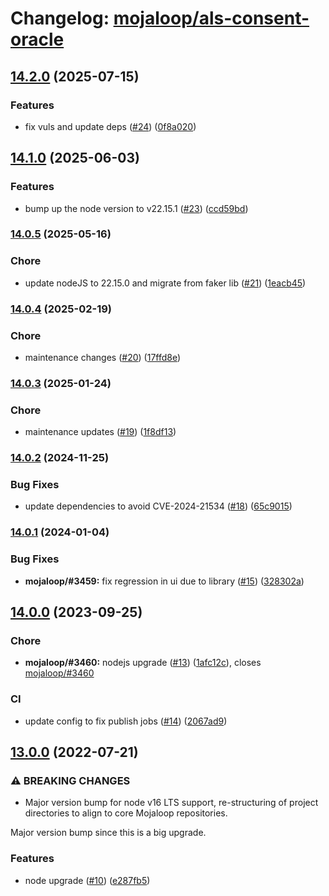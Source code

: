 # Changelog: [mojaloop/als-consent-oracle](https://github.com/mojaloop/als-consent-oracle)
## [14.2.0](https://github.com/mojaloop/ml-testing-toolkit-shared-lib/compare/v14.1.0...v14.2.0) (2025-07-15)


### Features

* fix vuls and update deps ([#24](https://github.com/mojaloop/ml-testing-toolkit-shared-lib/issues/24)) ([0f8a020](https://github.com/mojaloop/ml-testing-toolkit-shared-lib/commit/0f8a0202058b5ba6cd855ba987f22b384911403a))

## [14.1.0](https://github.com/mojaloop/ml-testing-toolkit-shared-lib/compare/v14.0.5...v14.1.0) (2025-06-03)


### Features

* bump up the node version to v22.15.1 ([#23](https://github.com/mojaloop/ml-testing-toolkit-shared-lib/issues/23)) ([ccd59bd](https://github.com/mojaloop/ml-testing-toolkit-shared-lib/commit/ccd59bdc348ab1b9bce1cb2ee69f6553fb7021a5))

### [14.0.5](https://github.com/mojaloop/ml-testing-toolkit-shared-lib/compare/v14.0.4...v14.0.5) (2025-05-16)


### Chore

* update nodeJS to 22.15.0 and migrate from faker lib ([#21](https://github.com/mojaloop/ml-testing-toolkit-shared-lib/issues/21)) ([1eacb45](https://github.com/mojaloop/ml-testing-toolkit-shared-lib/commit/1eacb4575b250c91d0288345c4280fcdd74852eb))

### [14.0.4](https://github.com/mojaloop/ml-testing-toolkit-shared-lib/compare/v14.0.3...v14.0.4) (2025-02-19)


### Chore

* maintenance changes ([#20](https://github.com/mojaloop/ml-testing-toolkit-shared-lib/issues/20)) ([17ffd8e](https://github.com/mojaloop/ml-testing-toolkit-shared-lib/commit/17ffd8e465b6c6d0fa5734cf3ffda37b6d17894b))

### [14.0.3](https://github.com/mojaloop/ml-testing-toolkit-shared-lib/compare/v14.0.2...v14.0.3) (2025-01-24)


### Chore

* maintenance updates ([#19](https://github.com/mojaloop/ml-testing-toolkit-shared-lib/issues/19)) ([1f8df13](https://github.com/mojaloop/ml-testing-toolkit-shared-lib/commit/1f8df132db1da282c011066d8abeb9c1a2af1f60))

### [14.0.2](https://github.com/mojaloop/ml-testing-toolkit-shared-lib/compare/v14.0.1...v14.0.2) (2024-11-25)


### Bug Fixes

* update dependencies to avoid CVE-2024-21534 ([#18](https://github.com/mojaloop/ml-testing-toolkit-shared-lib/issues/18)) ([65c9015](https://github.com/mojaloop/ml-testing-toolkit-shared-lib/commit/65c90151c1113274f822aaa98f6ab47d575c7422))

### [14.0.1](https://github.com/mojaloop/ml-testing-toolkit-shared-lib/compare/v14.0.0...v14.0.1) (2024-01-04)


### Bug Fixes

* **mojaloop/#3459:** fix regression in ui due to library ([#15](https://github.com/mojaloop/ml-testing-toolkit-shared-lib/issues/15)) ([328302a](https://github.com/mojaloop/ml-testing-toolkit-shared-lib/commit/328302a070f4d87f183a57e0e05cb56328e5d125))

## [14.0.0](https://github.com/mojaloop/ml-testing-toolkit-shared-lib/compare/v13.0.0...v14.0.0) (2023-09-25)


### Chore

* **mojaloop/#3460:** nodejs upgrade ([#13](https://github.com/mojaloop/ml-testing-toolkit-shared-lib/issues/13)) ([1afc12c](https://github.com/mojaloop/ml-testing-toolkit-shared-lib/commit/1afc12c83f1a1b990b001baa6468acc41134eb2f)), closes [mojaloop/#3460](https://github.com/mojaloop/project/issues/3460)


### CI

* update config to fix publish jobs ([#14](https://github.com/mojaloop/ml-testing-toolkit-shared-lib/issues/14)) ([2067ad9](https://github.com/mojaloop/ml-testing-toolkit-shared-lib/commit/2067ad92e7dce3ff8f440c74f2eea91133fd7842))

## [13.0.0](https://github.com/mojaloop/ml-testing-toolkit-shared-lib/compare/v12.2.0...v13.0.0) (2022-07-21)


### ⚠ BREAKING CHANGES

* Major version bump for node v16 LTS support, re-structuring of project directories to align to core Mojaloop repositories.

Major version bump since this is a big upgrade.

### Features

* node upgrade ([#10](https://github.com/mojaloop/ml-testing-toolkit-shared-lib/issues/10)) ([e287fb5](https://github.com/mojaloop/ml-testing-toolkit-shared-lib/commit/e287fb517671689036d63f56cb27f0af1da64451))
